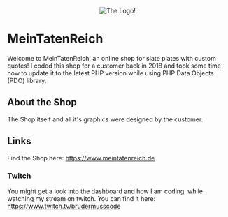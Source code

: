 <p align="center">
  <img src="https://statics.meintatenreich.de/img/global/logo-green.svg" alt="The Logo!"/>
</p>

# MeinTatenReich
Welcome to MeinTatenReich, an online shop for slate plates with custom quotes! I coded this shop for a customer back in 2018 and took some time now to update it to the latest PHP version while using PHP Data Objects (PDO) library.

## About the Shop

The Shop itself and all it's graphics were designed by the customer.

## Links
Find the Shop here: https://www.meintatenreich.de
### Twitch
You might get a look into the dashboard and how I am coding, while watching my stream on twitch. You can find it here: https://www.twitch.tv/brudermusscode
